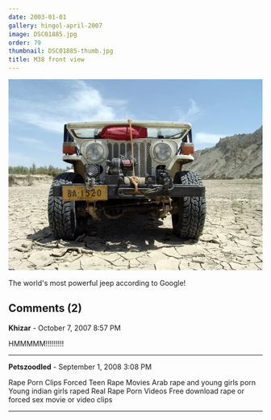 ```yaml
---
date: 2003-01-01
gallery: hingol-april-2007
image: DSC01885.jpg
order: 79
thumbnail: DSC01885-thumb.jpg
title: M38 front view
---
```


![M38 front view](./DSC01885.jpg)

The world's most powerful jeep according to Google!

<div id="comments">

## Comments (2)

**Khizar** - October  7, 2007  8:57 PM

HMMMMM!!!!!!!!!

---

**Petszoodled** - September  1, 2008  3:08 PM

Rape Porn Clips Forced Teen Rape Movies
Arab rape and young girls porn
Young indian girls raped
Real Rape Porn Videos
Free download rape or forced sex movie or video clips

---

</div>